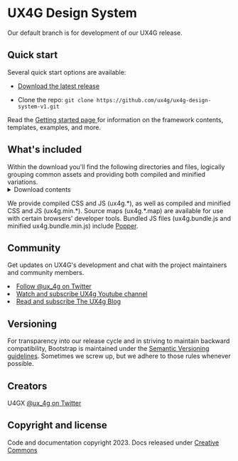 <h1>UX4G Design System</h1>
Our default branch is for development of our UX4G release.
<h2>Quick start</h2>
Several quick start options are available:
<ul>
  <li><a href="/assets/UX4G@1.0.0.zip target="_blank"">Download the latest release</a> </li>
</ul>
<ul>
  <li>Clone the repo: <code>git clone https://github.com/ux4g/ux4g-design-system-v1.git</code> </li>
</ul>
Read the <a href="https://doc.ux4g.gov.in/">Getting started page </a> for information on the framework contents, templates, examples, and more.

<h2>What's included</h2>
Within the download you'll find the following directories and files, logically grouping common assets and providing both compiled and minified variations.
<details>
  <summary>Download contents</summary>
<div class="snippet-clipboard-content notranslate position-relative overflow-auto"><pre lang="text" class="notranslate"><code>ux4g/
├── css/
│   ├── ux4g-grid.css
│   ├── ux4g-grid.css.<span class="hljs-built_in">map</span>
│   ├── ux4g-grid.<span class="hljs-built_in">min</span>.css
│   ├── ux4g-grid.<span class="hljs-built_in">min</span>.css.<span class="hljs-built_in">map</span>
│   ├── ux4g-grid.rtl.css
│   ├── ux4g-grid.rtl.css.<span class="hljs-built_in">map</span>
│   ├── ux4g-grid.rtl.<span class="hljs-built_in">min</span>.css
│   ├── ux4g-grid.rtl.<span class="hljs-built_in">min</span>.css.<span class="hljs-built_in">map</span>
│   ├── ux4g-reboot.css
│   ├── ux4g-reboot.css.<span class="hljs-built_in">map</span>
│   ├── ux4g-reboot.<span class="hljs-built_in">min</span>.css
│   ├── ux4g-reboot.<span class="hljs-built_in">min</span>.css.<span class="hljs-built_in">map</span>
│   ├── ux4g-reboot.rtl.css
│   ├── ux4g-reboot.rtl.css.<span class="hljs-built_in">map</span>
│   ├── ux4g-reboot.rtl.<span class="hljs-built_in">min</span>.css
│   ├── ux4g-reboot.rtl.<span class="hljs-built_in">min</span>.css.<span class="hljs-built_in">map</span>
│   ├── ux4g-utilities.css
│   ├── ux4g-utilities.css.<span class="hljs-built_in">map</span>
│   ├── ux4g-utilities.<span class="hljs-built_in">min</span>.css
│   ├── ux4g-utilities.<span class="hljs-built_in">min</span>.css.<span class="hljs-built_in">map</span>
│   ├── ux4g-utilities.rtl.css
│   ├── ux4g-utilities.rtl.css.<span class="hljs-built_in">map</span>
│   ├── ux4g-utilities.rtl.<span class="hljs-built_in">min</span>.css
│   ├── ux4g-utilities.rtl.<span class="hljs-built_in">min</span>.css.<span class="hljs-built_in">map</span>
│   ├── ux4g.css
│   ├── ux4g.css.<span class="hljs-built_in">map</span>
│   ├── ux4g.<span class="hljs-built_in">min</span>.css
│   ├── ux4g.<span class="hljs-built_in">min</span>.css.<span class="hljs-built_in">map</span>
│   ├── ux4g.rtl.css
│   ├── ux4g.rtl.css.<span class="hljs-built_in">map</span>
│   ├── ux4g.rtl.<span class="hljs-built_in">min</span>.css
│   └── ux4g.rtl.<span class="hljs-built_in">min</span>.css.<span class="hljs-built_in">map</span>
└── js/
    ├── ux4g.bundle.js
    ├── ux4g.bundle.js.<span class="hljs-built_in">map</span>
    ├── ux4g.bundle.<span class="hljs-built_in">min</span>.js
    ├── ux4g.bundle.<span class="hljs-built_in">min</span>.js.<span class="hljs-built_in">map</span>
    ├── ux4g.esm.js
    ├── ux4g.esm.js.<span class="hljs-built_in">map</span>
    ├── ux4g.esm.<span class="hljs-built_in">min</span>.js
    ├── ux4g.esm.<span class="hljs-built_in">min</span>.js.<span class="hljs-built_in">map</span>
    ├── ux4g.js
    ├── ux4g.js.<span class="hljs-built_in">map</span>
    ├── ux4g.<span class="hljs-built_in">min</span>.js
    └── ux4g.<span class="hljs-built_in">min</span>.js.<span class="hljs-built_in">map
</code></pre></div>
</details>
<p>We provide compiled CSS and JS (ux4g.*), as well as compiled and minified CSS and JS (ux4g.min.*). Source maps (ux4g.*.map) are available for use with certain browsers' developer tools. Bundled JS files (ux4g.bundle.js and minified ux4g.bundle.min.js) include <a href="https://popper.js.org/" target="_blank">Popper</a>.</p>
<h2>Community</h2>
<p>Get updates on UX4G's development and chat with the project maintainers and community members.
</p>
<u>
  <li>Follow <a href="https://twitter.com/ux_4g" target="_blank">@ux_4g on Twitter</a></li>
</u>
<u>
  <li>Watch and subscribe <a href="https://www.youtube.com/@UX4G/about"target="_blank">UX4g Youtube channel</a></li>
</u>
<u>
  <li>Read and subscribe <a href="https://medium.com/@ux4g.gov.in"target="_blank">The UX4g Blog</a></li>
</u>
 <h2>Versioning</h2>
<p>For transparency into our release cycle and in striving to maintain backward compatibility, Bootstrap is maintained under the <a href="https://semver.org/" target="_blank">Semantic Versioning guidelines</a>. Sometimes we screw up, but we adhere to those rules whenever possible.</p>
<h2>Creators</h2>
  U4GX
<a href="https://twitter.com/ux_4g" target="_blank">@ux_4g on Twitter</a>
<h2>Copyright and license</h2>
<p>Code and documentation copyright 2023. Docs released under <a href="https://creativecommons.org/licenses/by/3.0/">Creative Commons</a></p> 
